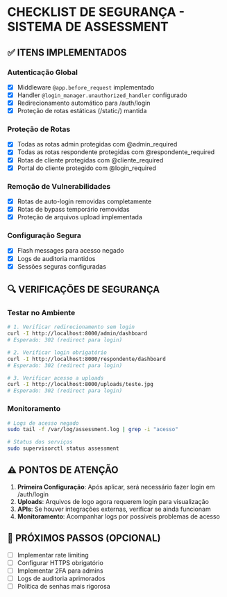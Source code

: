 # CHECKLIST DE SEGURANÇA - SISTEMA DE ASSESSMENT

## ✅ ITENS IMPLEMENTADOS

### Autenticação Global
- [x] Middleware `@app.before_request` implementado
- [x] Handler `@login_manager.unauthorized_handler` configurado
- [x] Redirecionamento automático para /auth/login
- [x] Proteção de rotas estáticas (/static/) mantida

### Proteção de Rotas
- [x] Todas as rotas admin protegidas com @admin_required
- [x] Todas as rotas respondente protegidas com @respondente_required
- [x] Rotas de cliente protegidas com @cliente_required
- [x] Portal do cliente protegido com @login_required

### Remoção de Vulnerabilidades
- [x] Rotas de auto-login removidas completamente
- [x] Rotas de bypass temporário removidas
- [x] Proteção de arquivos upload implementada

### Configuração Segura
- [x] Flash messages para acesso negado
- [x] Logs de auditoria mantidos
- [x] Sessões seguras configuradas

## 🔍 VERIFICAÇÕES DE SEGURANÇA

### Testar no Ambiente
```bash
# 1. Verificar redirecionamento sem login
curl -I http://localhost:8000/admin/dashboard
# Esperado: 302 (redirect para login)

# 2. Verificar login obrigatório
curl -I http://localhost:8000/respondente/dashboard  
# Esperado: 302 (redirect para login)

# 3. Verificar acesso a uploads
curl -I http://localhost:8000/uploads/teste.jpg
# Esperado: 302 (redirect para login)
```

### Monitoramento
```bash
# Logs de acesso negado
sudo tail -f /var/log/assessment.log | grep -i "acesso"

# Status dos serviços
sudo supervisorctl status assessment
```

## ⚠️ PONTOS DE ATENÇÃO

1. **Primeira Configuração**: Após aplicar, será necessário fazer login em /auth/login
2. **Uploads**: Arquivos de logo agora requerem login para visualização
3. **APIs**: Se houver integrações externas, verificar se ainda funcionam
4. **Monitoramento**: Acompanhar logs por possíveis problemas de acesso

## 🚀 PRÓXIMOS PASSOS (OPCIONAL)

- [ ] Implementar rate limiting
- [ ] Configurar HTTPS obrigatório
- [ ] Implementar 2FA para admins
- [ ] Logs de auditoria aprimorados
- [ ] Política de senhas mais rigorosa
